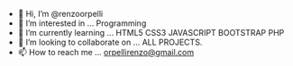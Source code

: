 - 👋 Hi, I’m @renzoorpelli
- 👀 I’m interested in ... Programming
- 🌱 I’m currently learning ... HTML5 CSS3 JAVASCRIPT BOOTSTRAP PHP
- 💞️ I’m looking to collaborate on ... ALL PROJECTS. 
- 📫 How to reach me ...
orpellirenzo@gmail.com
<!---
renzoorpelli/renzoorpelli is a ✨ special ✨ repository because its `README.md` (this file) appears on your GitHub profile.
You can click the Preview link to take a look at your changes.
--->
